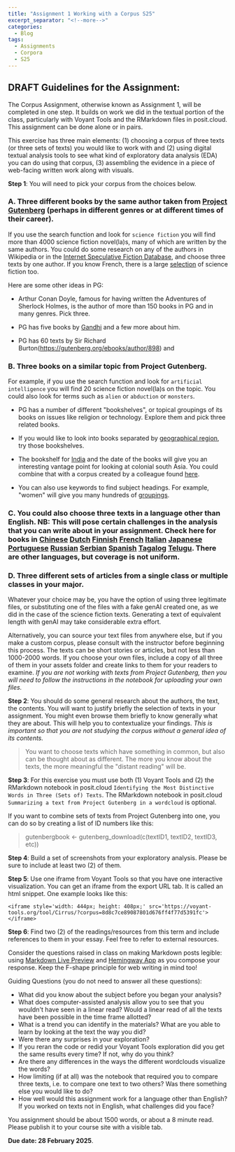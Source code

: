 ```yaml
---
title: "Assignment 1 Working with a Corpus S25"
excerpt_separator: "<!--more-->"
categories:
  - Blog
tags:
  - Assignments
  - Corpora
  - S25
---
```


## DRAFT Guidelines for the Assignment:  

The Corpus Assignment, otherwise known as Assignment 1, will be completed in one step. It builds on work we did in the textual portion of the class, particularly with Voyant Tools and the RMarkdown files in posit.cloud. This assignment can be done alone or in pairs.

This exercise has three main elements: (1) choosing a corpus of three texts (or three sets of texts) you would like to work with and (2) using digital textual analysis tools to see what kind of exploratory data analysis (EDA) you can do using that corpus, (3) assembling the evidence in a piece of web-facing written work along with visuals. 

**Step 1**: You will need to pick your corpus from the choices below. 

### A. Three different books by the same author taken from [Project Gutenberg](https://gutenberg.org) (perhaps in different genres or at different times of their career).
 
If you use the search function and look for `science fiction` you will find more than 4000 science fiction novel(la)s, many of which are written by the same authors. You could do some research on any of the authors in Wikipedia or in the [Internet Speculative Fiction Database](https://isfdb.org/), and choose three texts by one author. If you know French, there is a large [selection](https://gutenberg.org/ebooks/bookshelf/321) of science fiction too. 

Here are some other ideas in PG: 

- Arthur Conan Doyle, famous for having written the Adventures of Sherlock Holmes, is the author of more than 150 books in PG and in many genres. Pick three. 

- PG has five books by [Gandhi](https://gutenberg.org/ebooks/search/?query=gandhi&submit_search=Go%21) and a few more about him. 

- PG has 60 texts by Sir Richard Burton(https://gutenberg.org/ebooks/author/898) and 

### B. Three books on a similar topic from Project Gutenberg.

For example, if you use the search function and look for `artificial intelligence` you will find 20 science fiction novel(la)s on the topic. You could also look for terms such as `alien` or `abduction` or `monsters`.

- PG has a number of different "bookshelves", or topical groupings of its books on issues like religion or technology. Explore them and pick three related books. 

- If you would like to look into books separated by [geographical region](https://gutenberg.org/ebooks/bookshelves/search/?query=africa.%7CAnthropology%7CArgentina.%7CAustralia%7CBulgaria%7Ccamp%7Ccanada%7CCIA%7CCzech%7CEgypt%7CFolklore%7CFrance%7Cgermany%7Cindia%7Cgreece%7Citatly%7Czealand%7CMaps%20and%20Cartography%20.%7Cnorway%7Csouth%20america%7Cunited%20states%7C%20united%20kingdom%7CWomen%27s%20Travel%20Journals), try those bookshelves.

- The bookshelf for [India](https://gutenberg.org/ebooks/bookshelf/45) and the date of the books will give you an interesting vantage point for looking at colonial south Asia. You could combine that with a corpus created by a colleague found [here](https://github.com/amardeepmsingh/Colonial-South-Asian-Literature/tree/master).  

- You can also use keywords to find subject headings. For example, "women" will give you many hundreds of [groupings](https://gutenberg.org/ebooks/subjects/search/?query=women).

### C. You could also choose three texts in a language other than English. NB: This will pose certain challenges in the analysis that you can write about in your assignment.  Check here for books in [Chinese](https://gutenberg.org/browse/languages/zh) [Dutch](https://gutenberg.org/browse/languages/nl) [Finnish](https://gutenberg.org/browse/languages/fi) [French](https://gutenberg.org/browse/languages/fr) [Italian](https://gutenberg.org/browse/languages/it) [Japanese](https://gutenberg.org/browse/languages/ja) [Portuguese](https://gutenberg.org/browse/languages/pt) [Russian](https://gutenberg.org/browse/languages/ru) [Serbian](https://gutenberg.org/browse/languages/sr) [Spanish](https://gutenberg.org/browse/languages/es) [Tagalog](https://gutenberg.org/browse/languages/tl) [Telugu](https://gutenberg.org/browse/languages/te).  There are other languages, but coverage is not uniform.  

### D. Three different sets of articles from a single class or multiple classes in your major. 

Whatever your choice may be, you have the option of using three legitimate files, or substituting one of the files with a fake genAI created one, as we did in the case of the science fiction texts. Generating a text of equivalent length with genAI may take considerable extra effort. 

Alternatively, you can source your text files from anywhere else, but if you make a custom corpus, please consult with the instructor before beginning this process. The texts can be short stories or articles, but not less than 1000-2000 words. If you choose your own files, include a copy of all three of them in your assets folder and create links to them for your readers to examine. _If you are not working with texts from Project Gutenberg, then you will need to follow the instructions in the notebook for uploading your own files._ 

**Step 2**: You should do some general research about the authors, the text, the contents. You will want to justify briefly the selection of texts in your assignment. You might even browse them briefly to know generally what they are about. This will help you to contextualize your findings. _This is important so that you are not studying the corpus without a general idea of its contents._ 

> You want to choose texts which have something in common, but also can be thought about as different. The more you know about the texts, the more meaningful the "distant reading" will be. 

**Step 3**: For this exercise you must use both (1) Voyant Tools and (2) the RMarkdown notebook in posit.cloud `Identifying the Most Distinctive Words in Three (Sets of) Texts`. The RMarkdown notebook in posit.cloud `Summarizing a text from Project Gutenberg in a wordcloud` is optional. 

If you want to combine sets of texts from Project Gutenberg into one, you can do so by creating a list of ID numbers like this: 

> gutenbergbook <- gutenberg_download(c(textID1, textID2, textID3, etc))

**Step 4**: Build a set of screenshots from your exploratory analysis. Please be sure to include at least two (2) of them. 

**Step 5**: Use one iframe from Voyant Tools so that you have one interactive visualization. You can get an iframe from the export URL tab. It is called an html snippet. One example looks like this: 

```
<iframe style='width: 444px; height: 408px;' src='https://voyant-tools.org/tool/Cirrus/?corpus=8d8c7ce89087801d676ff4f77d5391fc'></iframe>
```

**Step 6**: Find two (2) of the readings/resources from this term and include references to them in your essay. Feel free to refer to external resources.

Consider the questions raised in class on making Markdown posts legible: using [Markdown Live Preview](https://markdownlivepreview.com/) and [Hemingway App](https://hemingwayapp.com/) as you compose your response.  Keep the F-shape principle for web writing in mind too!

Guiding Questions (you do not need to answer all these questions):

- What did you know about the subject before you began your analysis? 
- What does computer-assisted analysis allow you to see that you wouldn't have seen in a linear read? Would a linear read of all the texts have been possible in the time frame allotted? 
- What is a trend you can identify in the materials? What are you able to learn by looking at the text the way you did? 
- Were there any surprises in your exploration? 
- If you reran the code or redid your Voyant Tools exploration did you get the same results every time? If not, why do you think?  
- Are there any differences in the ways the different wordclouds visualize the words?
- How limiting (if at all) was the notebook that required you to compare three texts, i.e. to compare one text to two others? Was there something else you would like to do? 
- How well would this assignment work for a language other than English? If you worked on texts not in English, what challenges did you face?


You assignment should be about 1500 words, or about a 8 minute read. Please publish it to your course site with a visible tab. 

**Due date: 28 February 2025**. 

